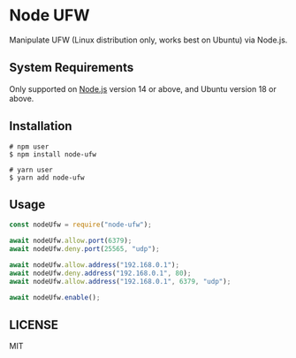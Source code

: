 # Node UFW
Manipulate UFW (Linux distribution only, works best on Ubuntu) via Node.js.

## System Requirements
Only supported on [Node.js](https://nodejs.org) version 14 or above, and Ubuntu version 18 or above.

## Installation
```
# npm user
$ npm install node-ufw

# yarn user
$ yarn add node-ufw
```

## Usage
```js
const nodeUfw = require("node-ufw");

await nodeUfw.allow.port(6379);
await nodeUfw.deny.port(25565, "udp");

await nodeUfw.allow.address("192.168.0.1");
await nodeUfw.deny.address("192.168.0.1", 80);
await nodeUfw.allow.address("192.168.0.1", 6379, "udp");

await nodeUfw.enable();
```

## LICENSE
MIT